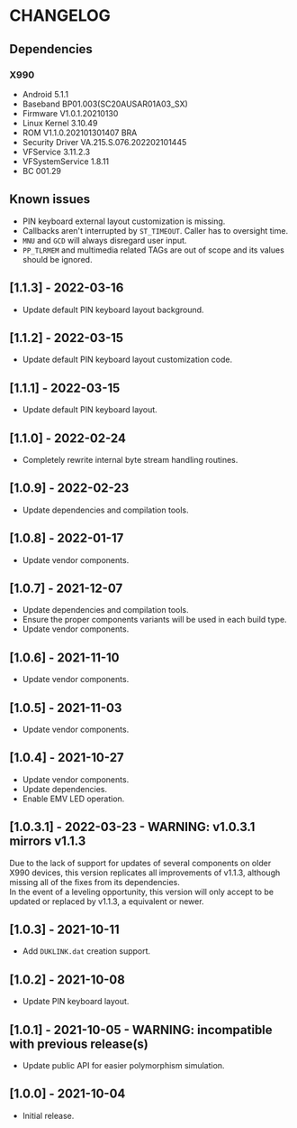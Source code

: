 # CHANGELOG

## Dependencies

### X990
- Android 5.1.1
- Baseband BP01.003(SC20AUSAR01A03_SX)
- Firmware V1.0.1.20210130
- Linux Kernel 3.10.49
- ROM V1.1.0.202101301407 BRA
- Security Driver VA.215.S.076.202202101445
- VFService 3.11.2.3
- VFSystemService 1.8.11
- BC 001.29

## Known issues
- PIN keyboard external layout customization is missing.
- Callbacks aren't interrupted by `ST_TIMEOUT`. Caller has to oversight time.
- `MNU` and `GCD` will always disregard user input.
- `PP_TLRMEM` and multimedia related TAGs are out of scope and its values
  should be ignored.

## [1.1.3] - 2022-03-16
- Update default PIN keyboard layout background.

## [1.1.2] - 2022-03-15
- Update default PIN keyboard layout customization code.

## [1.1.1] - 2022-03-15
- Update default PIN keyboard layout.
  
## [1.1.0] - 2022-02-24
- Completely rewrite internal byte stream handling routines.

## [1.0.9] - 2022-02-23
- Update dependencies and compilation tools.

## [1.0.8] - 2022-01-17
- Update vendor components.
  
## [1.0.7] - 2021-12-07
- Update dependencies and compilation tools.
- Ensure the proper components variants will be used in each build type.
- Update vendor components.

## [1.0.6] - 2021-11-10
- Update vendor components.

## [1.0.5] - 2021-11-03
- Update vendor components.

## [1.0.4] - 2021-10-27
- Update vendor components.
- Update dependencies.
- Enable EMV LED operation.

## [1.0.3.1] - 2022-03-23 - WARNING: v1.0.3.1 mirrors v1.1.3
Due to the lack of support for updates of several components on older X990
devices, this version replicates all improvements of v1.1.3, although missing
all of the fixes from its dependencies.  
In the event of a leveling opportunity, this version will only accept to be
updated or replaced by v1.1.3, a equivalent or newer.

## [1.0.3] - 2021-10-11
- Add `DUKLINK.dat` creation support.

## [1.0.2] - 2021-10-08
- Update PIN keyboard layout.

## [1.0.1] - 2021-10-05 - WARNING: incompatible with previous release(s)
- Update public API for easier polymorphism simulation.

## [1.0.0] - 2021-10-04
- Initial release.
